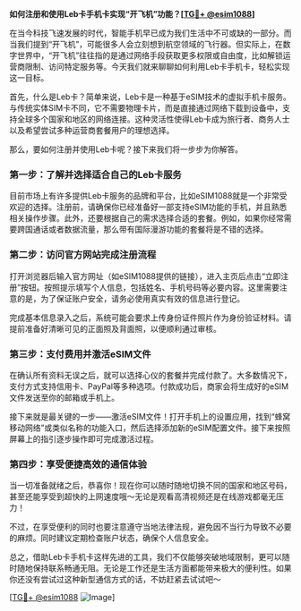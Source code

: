 **如何注册和使用Leb卡手机卡实现“开飞机”功能？[[TG💪+ @esim1088](https://t.me/s/esim1088)]**

在当今科技飞速发展的时代，智能手机早已成为我们生活中不可或缺的一部分。而当我们提到“开飞机”，可能很多人会立刻想到航空领域的飞行器。但实际上，在数字世界中，“开飞机”往往指的是通过网络手段获取更多权限或自由度，比如解锁运营商限制、访问特定服务等。今天我们就来聊聊如何利用Leb卡手机卡，轻松实现这一目标。

首先，什么是Leb卡？简单来说，Leb卡是一种基于eSIM技术的虚拟手机卡服务。与传统实体SIM卡不同，它不需要物理卡片，而是直接通过网络下载到设备中，支持全球多个国家和地区的网络连接。这种灵活性使得Leb卡成为旅行者、商务人士以及希望尝试多种运营商套餐用户的理想选择。

那么，要如何注册并使用Leb卡呢？接下来我们将一步步为你解答。

### 第一步：了解并选择适合自己的Leb卡服务

目前市场上有许多提供Leb卡服务的品牌和平台，比如eSIM1088就是一个非常受欢迎的选择。注册前，请确保你已经准备好一部支持eSIM功能的手机，并且熟悉相关操作步骤。此外，还要根据自己的需求选择合适的套餐。例如，如果你经常需要跨国通话或者数据流量，那么带有国际漫游功能的套餐将是不错的选择。

### 第二步：访问官方网站完成注册流程

打开浏览器后输入官方网址（如eSIM1088提供的链接），进入主页后点击“立即注册”按钮。按照提示填写个人信息，包括姓名、手机号码等必要内容。这里需要注意的是，为了保证账户安全，请务必使用真实有效的信息进行登记。

完成基本信息录入之后，系统可能会要求上传身份证件照片作为身份验证材料。请提前准备好清晰可见的正面照及背面照，以便顺利通过审核。

### 第三步：支付费用并激活eSIM文件

在确认所有资料无误之后，就可以选择心仪的套餐并完成付款了。大多数情况下，支付方式支持信用卡、PayPal等多种选项。付款成功后，商家会将生成好的eSIM文件发送至你的邮箱或手机上。

接下来就是最关键的一步——激活eSIM文件！打开手机上的设置应用，找到“蜂窝移动网络”或类似名称的功能入口，然后选择添加新的eSIM配置文件。接下来按照屏幕上的指引逐步操作即可完成激活过程。

### 第四步：享受便捷高效的通信体验

当一切准备就绪之后，恭喜你！现在你可以随时随地切换不同的国家和地区号码，甚至还能享受到超快的上网速度哦～无论是观看高清视频还是在线游戏都毫无压力！

不过，在享受便利的同时也要注意遵守当地法律法规，避免因不当行为导致不必要的麻烦。同时建议定期检查账户状态，确保个人信息安全。

总之，借助Leb卡手机卡这样先进的工具，我们不仅能够突破地域限制，更可以随时随地保持联系畅通无阻。无论是工作还是生活方面都能带来极大的便利性。如果你还没有尝试过这种新型通信方式的话，不妨赶紧去试试吧～

[[TG💪+ @esim1088](https://t.me/s/esim1088) ![Image](https://i.postimg.cc/4NQfJmqS/Snipaste-2025-05-13-00-14-12.png)]